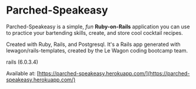 # Parched-Speakeasy

Parched-Speakeasy is a simple, *fun* **Ruby-on-Rails** application you can use to practice your bartending skills, create, and store cool cocktail recipes.

Created with Ruby, Rails, and Postgresql. It's a Rails app generated with lewagon/rails-templates, created by the Le Wagon coding bootcamp team.

rails (6.0.3.4)

Available at: [https://parched-speakeasy.herokuapp.com/](https://parched-speakeasy.herokuapp.com/)
